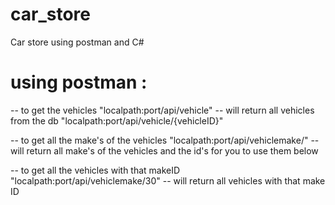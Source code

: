 # car_store
Car store using postman and C#
# using postman : 

-- to get the vehicles
"localpath:port/api/vehicle" -- will return all vehicles from the db
"localpath:port/api/vehicle/{vehicleID}"

-- to get all the make's of the vehicles
"localpath:port/api/vehiclemake/" -- will return all make's of the vehicles and the id's for you to use them below

-- to get all the vehicles with that makeID
"localpath:port/api/vehiclemake/30" -- will return all vehicles with that make ID
